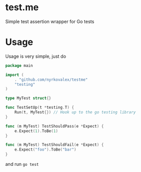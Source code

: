 # test.me
Simple test assertion wrapper for Go tests

# Usage

Usage is very simple, just do


```go
package main

import (
	. "github.com/nyrkovalex/testme"
	"testing"
)

type MyTest struct{}

func TestSetUp(t *testing.T) {
	Run(t, MyTest{}) // Hook up to the go testing library
}

func (m MyTest) TestShouldPass(e *Expect) {
    e.Expect(1).ToBe(1)
}

func (m MyTest) TestShouldFail(e *Expect) {
    e.Expect("foo").ToBe("bar")
}

```

and run `go test`
